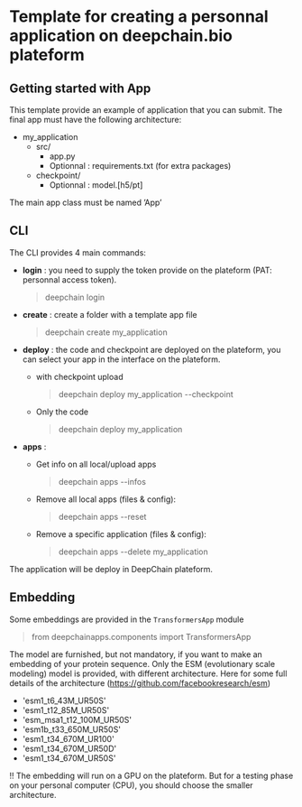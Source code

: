 # Template for creating a personnal application on deepchain.bio plateform

## Getting started with App

This template provide an example of application that you can submit.
The final app must have the following architecture:

- my_application
  - src/
    - app.py
    - Optionnal : requirements.txt (for extra packages)
  - checkpoint/
    - Optionnal : model.[h5/pt]

The main app class must be named ’App’

## CLI

The CLI provides 4 main commands:

- **login** : you need to supply the token provide on the plateform (PAT: personnal access token).

   > deepchain login

- **create** : create a folder with a template app file

  > deepchain create my_application

- **deploy** : the code and checkpoint are deployed on the plateform, you can select your app in the interface on the plateform.
  - with checkpoint upload

    > deepchain deploy my_application --checkpoint
  - Only the code

    > deepchain deploy my_application

- **apps** :
  - Get info on all local/upload apps
    > deepchain apps --infos

  - Remove all local apps (files & config):
    > deepchain apps --reset

  - Remove a specific application (files & config):
    > deepchain apps --delete my_application

The application will be deploy in DeepChain plateform.

## Embedding

Some embeddings are provided in the `TransformersApp` module
> from deepchainapps.components import TransformersApp

The model are furnished, but not mandatory, if you want to make an embedding of your protein sequence.
Only the ESM (evolutionary scale modeling) model is provided, with different architecture.
Here for some full details of the architecture (https://github.com/facebookresearch/esm)

- 'esm1_t6_43M_UR50S'
- 'esm1_t12_85M_UR50S'
- 'esm_msa1_t12_100M_UR50S'
- 'esm1b_t33_650M_UR50S'
- 'esm1_t34_670M_UR100'
- 'esm1_t34_670M_UR50D'
- 'esm1_t34_670M_UR50S'

!! The embedding will run on a GPU on the plateform. But for a testing phase on your personal computer (CPU), you should choose the smaller architecture.
